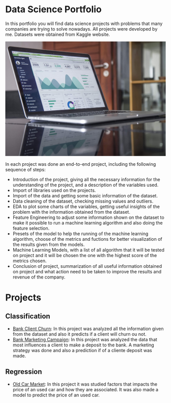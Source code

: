 # Data Science Portfolio
In this portfolio you will find data science projects with problems that many companies are trying to solve nowadays. All projects were developed by me. Datasets were obtained from Kaggle website.

![alt text](data_image.jpg)

In each project was done an end-to-end project, including the following sequence of steps:
- Introduction of the project, giving all the necessary information for the understanding of the project, and a description of the variables used.
- Import of libraries used on the projects.
- Import of the data and getting some basic information of the dataset.
- Data cleaning of the dataset, checking missing values and outliers.
- EDA to plot some charts of the variables, getting useful insights of the problem with the information obtained from the dataset.
- Feature Engineering to adjust some information shown on the dataset to make it possible to run a machine learning algorithm and also doing the feature selection.
- Presets of the model to help the running of the machine learning algorithm, choose of the metrics and fuctions for better visualization of the results given from the models.
- Machine Learning Models, with a list of all algorithm that it will be tested on project and it will be chosen the one with the highest score of the metrics chosen.
- Conclusion of project, summarization of all useful information obtained on project and what action need to be taken to improve the results and revenue of the company.

# Projects
## Classification
- [Bank Client Churn](https://github.com/Guilherme-Yuji/Data-Science-Portfolio/blob/main/Bank%20Client%20Churn.ipynb): In this project was analyzed all the information given from the dataset and also it predicts if a client will churn ou not.
- [Bank Marketing Campaign](https://github.com/Guilherme-Yuji/Data-Science-Portfolio/blob/main/Bank%20Marketing%20Campaign.ipynb): In this project was analyzed the data that most influences a client to make a deposit to the bank. A marketing strategy was done and also a prediction if of a cliente deposit was made.

## Regression
- [Old Car Market](https://github.com/Guilherme-Yuji/Data-Science-Portfolio/blob/main/Used%20Car%20Market.ipynb): In this project it was studied factors that impacts the price of an used car and how they are associated. It was also made a  model to predict the price of an used car.
